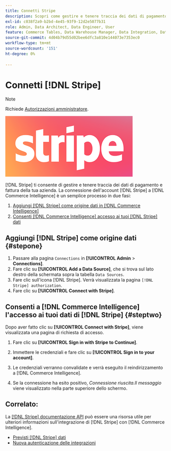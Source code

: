 ```yaml
---
title: Connetti Stripe
description: Scopri come gestire e tenere traccia dei dati di pagamento e delle fatture aziendali.
exl-id: c038f2a9-b2bd-4e45-93f9-12d2e5077b31
role: Admin, Data Architect, Data Engineer, User
feature: Commerce Tables, Data Warehouse Manager, Data Integration, Data Import/Export
source-git-commit: 4d04b79d55d02bee6dfc3a810e144073e7353ec0
workflow-type: tm+mt
source-wordcount: '151'
ht-degree: 0%

---
```


# Connetti [!DNL Stripe]

>[!NOTE]
>
>Richiede [Autorizzazioni amministratore](../../../administrator/user-management/user-management.md).

![Logo Stripe](../../../assets/stripe-logo.png)

[!DNL Stripe] ti consente di gestire e tenere traccia dei dati di pagamento e fattura della tua azienda. La connessione dell&#39;account [!DNL Stripe] a [!DNL Commerce Intelligence] è un semplice processo in due fasi:

1. [Aggiungi [!DNL Stripe] come origine dati in [!DNL Commerce Intelligence]](#stepone)
1. [Consenti [!DNL Commerce Intelligence] accesso ai tuoi [!DNL Stripe] dati](#steptwo)

## Aggiungi [!DNL Stripe] come origine dati {#stepone}

1. Passare alla pagina `Connections` in **[!UICONTROL Admin** > **Connections]**.
1. Fare clic su **[!UICONTROL Add a Data Source]**, che si trova sul lato destro della schermata sopra la tabella `Data Sources`.
1. Fare clic sull&#39;icona [!DNL Stripe]. Verrà visualizzata la pagina `[!DNL Stripe] authorization`.
1. Fare clic su **[!UICONTROL Connect with Stripe]**.

## Consenti a [!DNL Commerce Intelligence] l&#39;accesso ai tuoi dati di [!DNL Stripe] {#steptwo}

Dopo aver fatto clic su **[!UICONTROL Connect with Stripe]**, viene visualizzata una pagina di richiesta di accesso.

1. Fare clic su **[!UICONTROL Sign in with Stripe to Continue]**.

1. Immettere le credenziali e fare clic su **[!UICONTROL Sign in to your account]**.

1. Le credenziali verranno convalidate e verrà eseguito il reindirizzamento a [!DNL Commerce Intelligence].

1. Se la connessione ha esito positivo, *Connessione riuscita.Il messaggio* viene visualizzato nella parte superiore dello schermo.

## Correlato:

La [[!DNL Stripe] documentazione API](https://stripe.com/docs/api) può essere una risorsa utile per ulteriori informazioni sull&#39;integrazione di [!DNL Stripe] con [!DNL Commerce Intelligence].

* [Previsti [!DNL Stripe] dati](../integrations/stripe-data.md)
* [Nuova autenticazione delle integrazioni](https://experienceleague.adobe.com/docs/commerce-knowledge-base/kb/how-to/mbi-reauthenticating-integrations.html)
